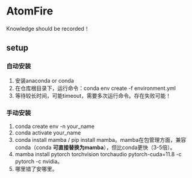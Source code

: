 # AtomFire
Knowledge should be recorded！

## setup

### 自动安装
1. 安装anaconda or conda
2. 在仓库根目录下，运行命令：conda env create -f environment.yml
3. 等待较长时间，可能timeout，需要多次运行命令。存在失败可能！

### 手动安装
1. conda create env -n your_name
2. conda activate your_name
3. conda install mamba / pip install mamba。mamba在包管理方面，兼容conda（conda **可直接替换为mamba**），但比conda更快（3-5倍）。
4. mamba install pytorch torchvision torchaudio pytorch-cuda=11.8 -c pytorch -c nvidia。
5. 哪里错了安哪里。
